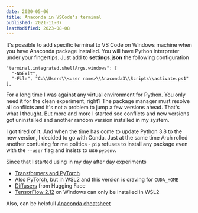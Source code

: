```yaml
---
date: 2020-05-06
title: Anaconda in VSCode's terminal
published: 2021-11-07
lastModified: 2023-08-08
---
```


It's possible to add specific terminal to VS Code on Windows machine when you have Anaconda package installed.
You will have Python interpreter under your fingertips.
Just add to **settings.json** the following configuration

```
"terminal.integrated.shellArgs.windows": [
  "-NoExit",
  "-File", "C:\\Users\\<user name>\\Anaconda3\\Scripts\\activate.ps1"
],
```

For a long time I was against any virtual environment for Python. You only need it for the clean experiment, right? The package manager must resolve all conflicts and it's not a problem to jump a few versions ahead. That's what I thought. But more and more I started see conflicts and new versions got uninstalled and another random version installed in my system. 

I got tired of it. And when the time has come to update Python 3.8 to the new version, I decided to go with Conda. Just at the same time Arch rolled another confusing for me politics - `pip` refuses to install any package even with the `--user` flag and insists to use `pypenv`.

Since that I started using in my day after day experiments

- [Transformers and PyTorch](/blog/starcode)
- Also [PyTorch](/ai/agent-emotion-model), but in WSL2 and this version is craving for `CUDA_HOME`
- [Diffusers](/ai/my-faces-dataset) from Hugging Face
- [TensorFlow 2.12](/ai/unsupervised-image-classification-with-gan) on Windows can only be installed in WSL2

Also, can be helpfull [Anaconda cheatsheet](https://docs.conda.io/projects/conda/en/stable/user-guide/cheatsheet.html)
